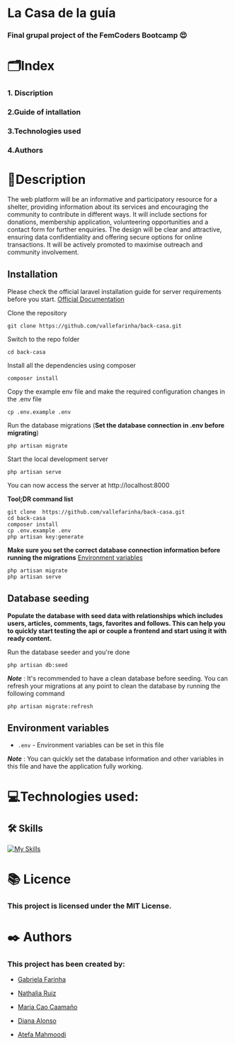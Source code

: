 # La Casa de la guía

### Final grupal project of the FemCoders Bootcamp 😍

# 🗂️Index

### 1. Discription

### 2.Guide of intallation

### 3.Technologies used

### 4.Authors

# 📝Description

The web platform will be an informative and participatory resource for a shelter, providing information about its services and encouraging the community to contribute in different ways. It will include sections for donations, membership application, volunteering opportunities and a contact form for further enquiries. The design will be clear and attractive, ensuring data confidentiality and offering secure options for online transactions. It will be actively promoted to maximise outreach and community involvement.

## Installation

Please check the official laravel installation guide for server requirements before you start. [Official Documentation](https://laravel.com/docs/5.4/installation#installation)

Clone the repository

    git clone https://github.com/vallefarinha/back-casa.git

Switch to the repo folder

    cd back-casa

Install all the dependencies using composer

    composer install

Copy the example env file and make the required configuration changes in the .env file

    cp .env.example .env

Run the database migrations (**Set the database connection in .env before migrating**)

    php artisan migrate

Start the local development server

    php artisan serve

You can now access the server at http://localhost:8000

**Tool;DR command list**

    git clone  https://github.com/vallefarinha/back-casa.git
    cd back-casa
    composer install
    cp .env.example .env
    php artisan key:generate

**Make sure you set the correct database connection information before running the migrations** [Environment variables](#environment-variables)

    php artisan migrate
    php artisan serve

## Database seeding

**Populate the database with seed data with relationships which includes users, articles, comments, tags, favorites and follows. This can help you to quickly start testing the api or couple a frontend and start using it with ready content.**

Run the database seeder and you're done

    php artisan db:seed

**_Note_** : It's recommended to have a clean database before seeding. You can refresh your migrations at any point to clean the database by running the following command

    php artisan migrate:refresh

## Environment variables

-   `.env` - Environment variables can be set in this file

**_Note_** : You can quickly set the database information and other variables in this file and have the application fully working.

# 💻Technologies used:

## 🛠️ Skills

[![My Skills](https://skillicons.dev/icons?i=git,github,php,laravel,mysql)](https://skillicons.dev)

# 📚 Licence

### This project is licensed under the MIT License.

# ✒️ Authors

### This project has been created by:

-   [Gabriela Farinha](https://github.com/vallefarinha)

-   [Nathalia Ruiz](https://github.com/NathaRuiz)

-   [Maria Cao Caamaño](https://github.com/maicaocaa)

-   [Diana Alonso](https://github.com/dialomt)

-   [Atefa Mahmoodi](https://github.com/Atefa1234)
